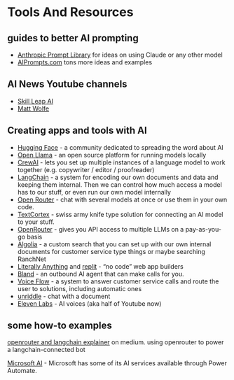 # Tools And Resources

## guides to better AI prompting

* [Anthropic Prompt Library](https://docs.anthropic.com/claude/page/prompts) for ideas on using Claude or any other model
* [AIPrompts.com](https://allprompts.com/) tons more ideas and examples

## AI News Youtube channels
* [Skill Leap AI](https://www.youtube.com/@SkillLeapAI)
* [Matt Wolfe](https://www.youtube.com/@mreflow)



## Creating apps and tools with AI

* [Hugging Face](https://huggingface.co/) - a community dedicated to spreading the word about AI
* [Open Llama](https://github.com/openlm-research/open_llama) - an open source platform for running models locally
* [CrewAI](https://www.crewai.com/) - lets you set up multiple instances of a language model to work together (e.g. copywriter / editor / proofreader)
* [LangChain](https://python.langchain.com/) - a system for encoding our own documents and data and keeping them internal. Then we can control how much access a model has to our stuff, or even run our own model internally
* [Open Router](https://openrouter.ai/) - chat with several models at once or use them in your own code.
* [TextCortex](https://textcortex.com/) - swiss army knife type solution for connecting an AI model to your stuff. 
* [OpenRouter](https://openrouter.ai/) - gives you API access to multiple LLMs on a pay-as-you-go basis
* [Algolia](https://www.algolia.com/) - a custom search that you can set up with our own internal documents for customer service type things or maybe searching RanchNet
* [Literally Anything](https://www.literallyanything.io/)   and     [replit](https://replit.com/) - “no code” web app builders
* [Bland](https://www.bland.ai/) - an outbound AI agent that can make calls for you.
* [Voice Flow](https://www.voiceflow.com/) - a system to answer customer service calls and route the user to solutions, including automatic ones 
* [unriddle](https://www.unriddle.ai/) - chat with a document
* [Eleven Labs](https://elevenlabs.io/) - AI voices (aka half of Youtube now)

## some how-to examples

[openrouter and langchain explainer](https://medium.com/@gal.peretz/openrouter-langchain-leverage-opensource-models-without-the-ops-hassle-9ffbf0016da7) on medium.  using openrouter to power a langchain-connected bot
 
[Microsoft AI](https://learn.microsoft.com/en-us/power-automate/get-started-with-copilot)  - Microsoft has some of its AI services available through Power Automate.


 
 
